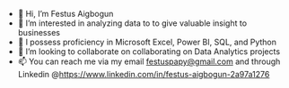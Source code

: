 - 👋 Hi, I’m Festus Aigbogun
- 👀 I’m interested in analyzing data to to give valuable insight to businesses 
- 🌱 I possess proficiency in Microsoft Excel, Power BI, SQL, and Python
- 💞️ I’m looking to collaborate on collaborating on Data Analytics projects
- 📫 You can reach me via my email festuspapy@gmail.com and through Linkedin @https://www.linkedin.com/in/festus-aigbogun-2a97a1276

<!---
festusaigbogun/festusaigbogun is a ✨ special ✨ repository because its `README.md` (this file) appears on your GitHub profile.
You can click the Preview link to take a look at your changes.
--->
